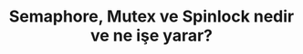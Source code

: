 ---
layout: post
title: Semaphore, Mutex ve Spinlock nedir ve ne işe yarar?
ext-url: https://medium.com/@gokhansengun/semaphore-mutex-ve-spinlock-nedir-ve-ne-i%C5%9Fe-yarar-ba552a17c03
lang: tr
medium: yes
---